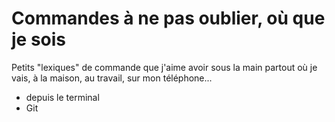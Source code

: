 # Commandes à ne pas oublier, où que je sois 

Petits "lexiques" de commande que j'aime avoir sous la main partout où je vais, à la maison, au travail, sur mon téléphone...

* depuis le terminal 
* Git 
